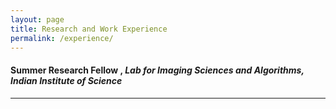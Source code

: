 ```yaml
---
layout: page
title: Research and Work Experience
permalink: /experience/
---
```


#### **Summer Research Fellow** , ***Lab for Imaging Sciences and Algorithms, Indian Institute of Science***

---
